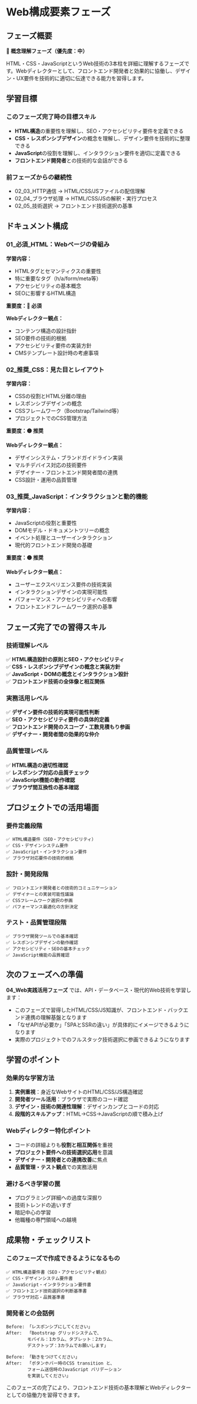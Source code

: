 # Web構成要素フェーズ

## フェーズ概要

**🧠 概念理解フェーズ（優先度：中）**

HTML・CSS・JavaScriptというWeb技術の3本柱を詳細に理解するフェーズです。Webディレクターとして、フロントエンド開発者と効果的に協働し、デザイン・UX要件を技術的に適切に伝達できる能力を習得します。

## 学習目標

### このフェーズ完了時の目標スキル
- **HTML構造**の重要性を理解し、SEO・アクセシビリティ要件を定義できる
- **CSS・レスポンシブデザイン**の概念を理解し、デザイン要件を技術的に整理できる
- **JavaScript**の役割を理解し、インタラクション要件を適切に定義できる
- **フロントエンド開発者**との技術的な会話ができる

### 前フェーズからの継続性
- 02_03_HTTP通信 → HTML/CSS/JSファイルの配信理解
- 02_04_ブラウザ処理 → HTML/CSS/JSの解釈・実行プロセス
- 02_05_技術選択 → フロントエンド技術選択の基準

## ドキュメント構成

### 01_必須_HTML：Webページの骨組み
**学習内容：**
- HTMLタグとセマンティクスの重要性
- 特に重要なタグ（h/a/form/meta等）
- アクセシビリティの基本概念
- SEOに影響するHTML構造

**重要度：🔴 必須**

**Webディレクター観点：**
- コンテンツ構造の設計指針
- SEO要件の技術的根拠
- アクセシビリティ要件の実装方針
- CMSテンプレート設計時の考慮事項

### 02_推奨_CSS：見た目とレイアウト
**学習内容：**
- CSSの役割とHTML分離の理由
- レスポンシブデザインの概念
- CSSフレームワーク（Bootstrap/Tailwind等）
- プロジェクトでのCSS管理方法

**重要度：🟡 推奨**

**Webディレクター観点：**
- デザインシステム・ブランドガイドライン実装
- マルチデバイス対応の技術要件
- デザイナー・フロントエンド開発者間の連携
- CSS設計・運用の品質管理

### 03_推奨_JavaScript：インタラクションと動的機能
**学習内容：**
- JavaScriptの役割と重要性
- DOMモデル・ドキュメントツリーの概念
- イベント処理とユーザーインタラクション
- 現代的フロントエンド開発の基礎

**重要度：🟡 推奨**

**Webディレクター観点：**
- ユーザーエクスペリエンス要件の技術実装
- インタラクションデザインの実現可能性
- パフォーマンス・アクセシビリティへの影響
- フロントエンドフレームワーク選択の基準

## フェーズ完了での習得スキル

### 技術理解レベル
✅ **HTML構造設計の原則とSEO・アクセシビリティ**  
✅ **CSS・レスポンシブデザインの概念と実装方針**  
✅ **JavaScript・DOMの概念とインタラクション設計**  
✅ **フロントエンド技術の全体像と相互関係**

### 実務活用レベル
✅ **デザイン要件の技術的実現可能性判断**  
✅ **SEO・アクセシビリティ要件の具体的定義**  
✅ **フロントエンド開発のスコープ・工数見積もり参画**  
✅ **デザイナー・開発者間の効果的な仲介**

### 品質管理レベル
✅ **HTML構造の適切性確認**  
✅ **レスポンシブ対応の品質チェック**  
✅ **JavaScript機能の動作確認**  
✅ **ブラウザ間互換性の基本確認**

## プロジェクトでの活用場面

### 要件定義段階
```
✅ HTML構造要件（SEO・アクセシビリティ）
✅ CSS・デザインシステム要件  
✅ JavaScript・インタラクション要件
✅ ブラウザ対応要件の技術的根拠
```

### 設計・開発段階
```
✅ フロントエンド開発者との技術的コミュニケーション
✅ デザイナーとの実装可能性議論
✅ CSSフレームワーク選択の参画
✅ パフォーマンス最適化の方針決定
```

### テスト・品質管理段階
```
✅ ブラウザ開発ツールでの基本確認
✅ レスポンシブデザインの動作確認
✅ アクセシビリティ・SEOの基本チェック
✅ JavaScript機能の品質確認
```

## 次のフェーズへの準備

**04_Web実践活用フェーズ** では、API・データベース・現代的Web技術を学習します：
- このフェーズで習得したHTML/CSS/JS知識が、フロントエンド・バックエンド連携の理解基盤となります
- 「なぜAPIが必要か」「SPAとSSRの違い」が具体的にイメージできるようになります
- 実際のプロジェクトでのフルスタック技術選択に参画できるようになります

## 学習のポイント

### 効果的な学習方法
1. **実例重視**：身近なWebサイトのHTML/CSS/JS構造確認
2. **開発者ツール活用**：ブラウザで実際のコード確認
3. **デザイン・技術の関連性理解**：デザインカンプとコードの対応
4. **段階的スキルアップ**：HTML→CSS→JavaScriptの順で積み上げ

### Webディレクター特化ポイント
- コードの詳細よりも**役割と相互関係**を重視
- **プロジェクト要件への技術選択応用**を意識
- **デザイナー・開発者との連携改善**に焦点
- **品質管理・テスト観点**での実務活用

### 避けるべき学習の罠
- プログラミング詳細への過度な深掘り
- 技術トレンドの追いすぎ
- 暗記中心の学習
- 他職種の専門領域への越境

## 成果物・チェックリスト

### このフェーズで作成できるようになるもの
```
✅ HTML構造要件書（SEO・アクセシビリティ観点）
✅ CSS・デザインシステム要件書
✅ JavaScript・インタラクション要件書
✅ フロントエンド技術選択の判断基準書
✅ ブラウザ対応・品質基準書
```

### 開発者との会話例
```
Before: 「レスポンシブにしてください」
After:  「Bootstrap グリッドシステムで、
        モバイル：1カラム、タブレット：2カラム、
        デスクトップ：3カラムでお願いします」

Before: 「動きをつけてください」  
After:  「ボタンホバー時のCSS transition と、
        フォーム送信時のJavaScript バリデーション
        を実装してください」
```

このフェーズの完了により、フロントエンド技術の基本理解とWebディレクターとしての協働力を習得できます。